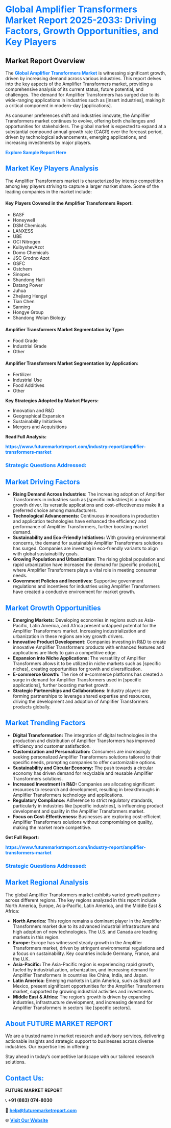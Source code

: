 <h1 style="color: #007BFF;">Global Amplifier Transformers Market Report 2025-2033: Driving Factors, Growth Opportunities, and Key Players</h1>

<section id="overview">
<h2>Market Report Overview</h2>
<p>The <a href="https://www.futuremarketreport.com/industry-report/amplifier-transformers-market" style="color: #007BFF; text-decoration: none;"><strong>Global Amplifier Transformers Market</strong></a> is witnessing significant growth, driven by increasing demand across various industries. This report delves into the key aspects of the Amplifier Transformers market, providing a comprehensive analysis of its current status, future potential, and challenges. The demand for Amplifier Transformers has surged due to its wide-ranging applications in industries such as [insert industries], making it a critical component in modern-day [applications].</p>
<p>As consumer preferences shift and industries innovate, the Amplifier Transformers market continues to evolve, offering both challenges and opportunities for stakeholders. The global market is expected to expand at a substantial compound annual growth rate (CAGR) over the forecast period, driven by technological advancements, emerging applications, and increasing investments by major players.</p>
</section>

<section id="overview">
<p><a href="https://www.futuremarketreport.com/request-sample/reportId=32609" style="color: #007BFF; text-decoration: none;"><strong>Explore Sample Report Here</strong></a></p>
</section>

<section id="key-players">
<h2 style="color: #007BFF;">Market Key Players Analysis</h2>
<p>The Amplifier Transformers market is characterized by intense competition among key players striving to capture a larger market share. Some of the leading companies in the market include:</p>
<h4>Key Players Covered in the Amplifier Transformers Report:</h4>
<ul><li>BASF</li><li>Honeywell</li><li>DSM Chemicals</li><li>LANXESS</li><li>UBE</li><li>OCI Nitrogen</li><li>KuibyshevAzot</li><li>Domo Chemicals</li><li>JSC Grodno Azot</li><li>GSFC</li><li>Ostchem</li><li>Sinopec</li><li>Shandong Haili</li><li>Datang Power</li><li>Juhua</li><li>Zhejiang Hengyi</li><li>Tian Chen</li><li>Sanning</li><li>Hongye Group</li><li>Shandong Wolan Biology</li></ul>
<h4>Amplifier Transformers Market Segmentation by Type:</h4>
<ul><li>Food Grade</li><li>Industrial Grade</li><li>Other</li></ul>

<h4>Amplifier Transformers Market Segmentation by Application:</h4>
<ul><li>Fertilizer</li><li>Industrial Use</li><li>Food Additives</li><li>Other</li></ul>
<p><strong>Key Strategies Adopted by Market Players:</strong></p>
<ul>
<li>Innovation and R&D</li>
<li>Geographical Expansion</li>
<li>Sustainability Initiatives</li>
<li>Mergers and Acquisitions</li>
</ul>
</section>

<section>
<p><strong>Read Full Analysis: </strong></p><a href="https://www.futuremarketreport.com/industry-report/amplifier-transformers-market" style="color: #007BFF; text-decoration: none;"><strong>https://www.futuremarketreport.com/industry-report/amplifier-transformers-market</strong></a>
<h3 style="color: #007BFF;">Strategic Questions Addressed:</h3>
</section>

<section id="driving-factors">
<h2 style="color: #007BFF;">Market Driving Factors</h2>
<ul>
<li><strong>Rising Demand Across Industries:</strong> The increasing adoption of Amplifier Transformers in industries such as [specific industries] is a major growth driver. Its versatile applications and cost-effectiveness make it a preferred choice among manufacturers.</li>
<li><strong>Technological Advancements:</strong> Continuous innovations in production and application technologies have enhanced the efficiency and performance of Amplifier Transformers, further boosting market demand.</li>
<li><strong>Sustainability and Eco-Friendly Initiatives:</strong> With growing environmental concerns, the demand for sustainable Amplifier Transformers solutions has surged. Companies are investing in eco-friendly variants to align with global sustainability goals.</li>
<li><strong>Growing Population and Urbanization:</strong> The rising global population and rapid urbanization have increased the demand for [specific products], where Amplifier Transformers plays a vital role in meeting consumer needs.</li>
<li><strong>Government Policies and Incentives:</strong> Supportive government regulations and incentives for industries using Amplifier Transformers have created a conducive environment for market growth.</li>
</ul>
</section>

<section id="growth-opportunities">
<h2 style="color: #007BFF;">Market Growth Opportunities</h2>
<ul>
<li><strong>Emerging Markets:</strong> Developing economies in regions such as Asia-Pacific, Latin America, and Africa present untapped potential for the Amplifier Transformers market. Increasing industrialization and urbanization in these regions are key growth drivers.</li>
<li><strong>Innovative Product Development:</strong> Companies investing in R&D to create innovative Amplifier Transformers products with enhanced features and applications are likely to gain a competitive edge.</li>
<li><strong>Expansion into Niche Applications:</strong> The versatility of Amplifier Transformers allows it to be utilized in niche markets such as [specific niches], creating opportunities for growth and diversification.</li>
<li><strong>E-commerce Growth:</strong> The rise of e-commerce platforms has created a surge in demand for Amplifier Transformers used in [specific applications], further boosting market growth.</li>
<li><strong>Strategic Partnerships and Collaborations:</strong> Industry players are forming partnerships to leverage shared expertise and resources, driving the development and adoption of Amplifier Transformers products globally.</li>
</ul>
</section>

<section id="trending-factors">
<h2 style="color: #007BFF;">Market Trending Factors</h2>
<ul>
<li><strong>Digital Transformation:</strong> The integration of digital technologies in the production and distribution of Amplifier Transformers has improved efficiency and customer satisfaction.</li>
<li><strong>Customization and Personalization:</strong> Consumers are increasingly seeking personalized Amplifier Transformers solutions tailored to their specific needs, prompting companies to offer customizable options.</li>
<li><strong>Sustainability and Circular Economy:</strong> The push towards a circular economy has driven demand for recyclable and reusable Amplifier Transformers solutions.</li>
<li><strong>Increased Investment in R&D:</strong> Companies are allocating significant resources to research and development, resulting in breakthroughs in Amplifier Transformers technology and applications.</li>
<li><strong>Regulatory Compliance:</strong> Adherence to strict regulatory standards, particularly in industries like [specific industries], is influencing product development and quality in the Amplifier Transformers market.</li>
<li><strong>Focus on Cost-Effectiveness:</strong> Businesses are exploring cost-efficient Amplifier Transformers solutions without compromising on quality, making the market more competitive.</li>
</ul>
</section>

<section>
<p><strong>Get Full Report: </strong></p><a href="https://www.futuremarketreport.com/industry-report/amplifier-transformers-market" style="color: #007BFF; text-decoration: none;"><strong>https://www.futuremarketreport.com/industry-report/amplifier-transformers-market</strong></a>
<h3 style="color: #007BFF;">Strategic Questions Addressed:</h3>
</section>


<section id="regional-analysis">
<h2 style="color: #007BFF;">Market Regional Analysis</h2>
<p>The global Amplifier Transformers market exhibits varied growth patterns across different regions. The key regions analyzed in this report include North America, Europe, Asia-Pacific, Latin America, and the Middle East & Africa:</p>
<ul>
<li><strong>North America:</strong> This region remains a dominant player in the Amplifier Transformers market due to its advanced industrial infrastructure and high adoption of new technologies. The U.S. and Canada are leading markets in this region.</li>
<li><strong>Europe:</strong> Europe has witnessed steady growth in the Amplifier Transformers market, driven by stringent environmental regulations and a focus on sustainability. Key countries include Germany, France, and the U.K.</li>
<li><strong>Asia-Pacific:</strong> The Asia-Pacific region is experiencing rapid growth, fueled by industrialization, urbanization, and increasing demand for Amplifier Transformers in countries like China, India, and Japan.</li>
<li><strong>Latin America:</strong> Emerging markets in Latin America, such as Brazil and Mexico, present significant opportunities for the Amplifier Transformers market, supported by growing industrial activities and investments.</li>
<li><strong>Middle East & Africa:</strong> The region’s growth is driven by expanding industries, infrastructure development, and increasing demand for Amplifier Transformers in sectors like [specific sectors].</li>
</ul>
</section>

<footer>
<h2 style="color: #007BFF;">About FUTURE MARKET REPORT</h2>
<p>We are a trusted name in market research and advisory services, delivering actionable insights and strategic support to businesses across diverse industries. Our expertise lies in offering:</p>

<p>Stay ahead in today’s competitive landscape with our tailored research solutions.</p>

<h2 style="color: #007BFF;">Contact Us:</h2>
<p><strong>FUTURE MARKET REPORT</strong></p>
<p>📞 <strong>+91 (883) 074-8030</strong></p>
<p>📧 <strong><a href="mailto:help@futuremarketreport.com" style="color: #007BFF;">help@futuremarketreport.com</a></strong></p>
<p>🌐 <strong><a href="https://www.futuremarketreport.com/" style="color: #007BFF;">Visit Our Website</a></strong></p>
</footer>